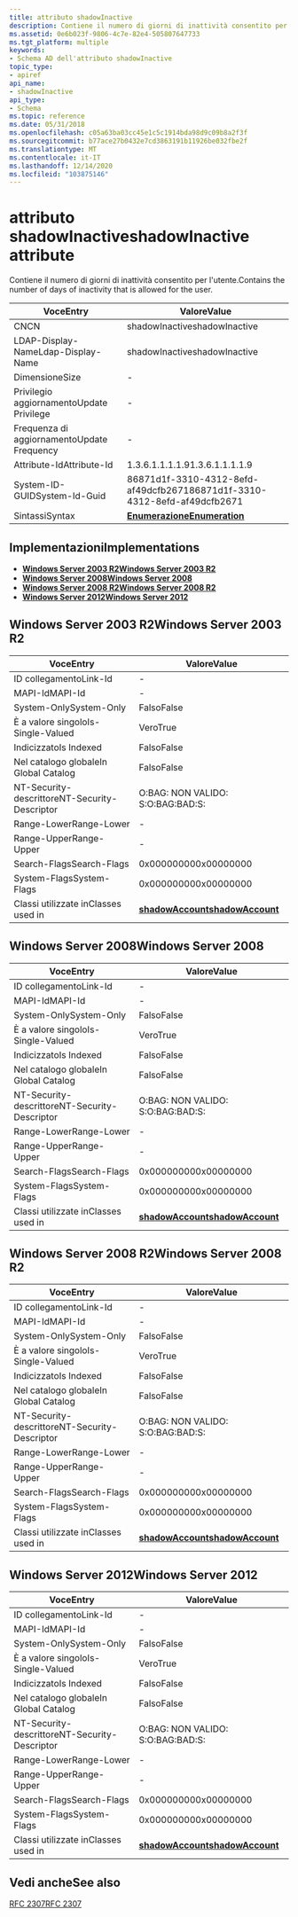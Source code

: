 ```yaml
---
title: attributo shadowInactive
description: Contiene il numero di giorni di inattività consentito per l'utente.
ms.assetid: 0e6b023f-9806-4c7e-82e4-505807647733
ms.tgt_platform: multiple
keywords:
- Schema AD dell'attributo shadowInactive
topic_type:
- apiref
api_name:
- shadowInactive
api_type:
- Schema
ms.topic: reference
ms.date: 05/31/2018
ms.openlocfilehash: c05a63ba03cc45e1c5c1914bda98d9c09b8a2f3f
ms.sourcegitcommit: b77ace27b0432e7cd3863191b11926be032fbe2f
ms.translationtype: MT
ms.contentlocale: it-IT
ms.lasthandoff: 12/14/2020
ms.locfileid: "103875146"
---
```

# <a name="shadowinactive-attribute"></a><span data-ttu-id="04b63-104">attributo shadowInactive</span><span class="sxs-lookup"><span data-stu-id="04b63-104">shadowInactive attribute</span></span>

<span data-ttu-id="04b63-105">Contiene il numero di giorni di inattività consentito per l'utente.</span><span class="sxs-lookup"><span data-stu-id="04b63-105">Contains the number of days of inactivity that is allowed for the user.</span></span>



| <span data-ttu-id="04b63-106">Voce</span><span class="sxs-lookup"><span data-stu-id="04b63-106">Entry</span></span> | <span data-ttu-id="04b63-107">Valore</span><span class="sxs-lookup"><span data-stu-id="04b63-107">Value</span></span> |
|-------------------|--------------------------------------|
| <span data-ttu-id="04b63-108">CN</span><span class="sxs-lookup"><span data-stu-id="04b63-108">CN</span></span>                | <span data-ttu-id="04b63-109">shadowInactive</span><span class="sxs-lookup"><span data-stu-id="04b63-109">shadowInactive</span></span>                       |
| <span data-ttu-id="04b63-110">LDAP-Display-Name</span><span class="sxs-lookup"><span data-stu-id="04b63-110">Ldap-Display-Name</span></span> | <span data-ttu-id="04b63-111">shadowInactive</span><span class="sxs-lookup"><span data-stu-id="04b63-111">shadowInactive</span></span>                       |
| <span data-ttu-id="04b63-112">Dimensione</span><span class="sxs-lookup"><span data-stu-id="04b63-112">Size</span></span>              | \-                                   |
| <span data-ttu-id="04b63-113">Privilegio aggiornamento</span><span class="sxs-lookup"><span data-stu-id="04b63-113">Update Privilege</span></span>  | \-                                   |
| <span data-ttu-id="04b63-114">Frequenza di aggiornamento</span><span class="sxs-lookup"><span data-stu-id="04b63-114">Update Frequency</span></span>  | \-                                   |
| <span data-ttu-id="04b63-115">Attribute-Id</span><span class="sxs-lookup"><span data-stu-id="04b63-115">Attribute-Id</span></span>      | <span data-ttu-id="04b63-116">1.3.6.1.1.1.1.9</span><span class="sxs-lookup"><span data-stu-id="04b63-116">1.3.6.1.1.1.1.9</span></span>                      |
| <span data-ttu-id="04b63-117">System-ID-GUID</span><span class="sxs-lookup"><span data-stu-id="04b63-117">System-Id-Guid</span></span>    | <span data-ttu-id="04b63-118">86871d1f-3310-4312-8efd-af49dcfb2671</span><span class="sxs-lookup"><span data-stu-id="04b63-118">86871d1f-3310-4312-8efd-af49dcfb2671</span></span> |
| <span data-ttu-id="04b63-119">Sintassi</span><span class="sxs-lookup"><span data-stu-id="04b63-119">Syntax</span></span>            | [<span data-ttu-id="04b63-120">**Enumerazione**</span><span class="sxs-lookup"><span data-stu-id="04b63-120">**Enumeration**</span></span>](s-enumeration.md) |



## <a name="implementations"></a><span data-ttu-id="04b63-121">Implementazioni</span><span class="sxs-lookup"><span data-stu-id="04b63-121">Implementations</span></span>

-   [<span data-ttu-id="04b63-122">**Windows Server 2003 R2**</span><span class="sxs-lookup"><span data-stu-id="04b63-122">**Windows Server 2003 R2**</span></span>](#windows-server-2003-r2)
-   [<span data-ttu-id="04b63-123">**Windows Server 2008**</span><span class="sxs-lookup"><span data-stu-id="04b63-123">**Windows Server 2008**</span></span>](#windows-server-2008)
-   [<span data-ttu-id="04b63-124">**Windows Server 2008 R2**</span><span class="sxs-lookup"><span data-stu-id="04b63-124">**Windows Server 2008 R2**</span></span>](#windows-server-2008-r2)
-   [<span data-ttu-id="04b63-125">**Windows Server 2012**</span><span class="sxs-lookup"><span data-stu-id="04b63-125">**Windows Server 2012**</span></span>](#windows-server-2012)

## <a name="windows-server-2003-r2"></a><span data-ttu-id="04b63-126">Windows Server 2003 R2</span><span class="sxs-lookup"><span data-stu-id="04b63-126">Windows Server 2003 R2</span></span>



| <span data-ttu-id="04b63-127">Voce</span><span class="sxs-lookup"><span data-stu-id="04b63-127">Entry</span></span> | <span data-ttu-id="04b63-128">Valore</span><span class="sxs-lookup"><span data-stu-id="04b63-128">Value</span></span> |
|------------------------|-----------------------------------------------------|
| <span data-ttu-id="04b63-129">ID collegamento</span><span class="sxs-lookup"><span data-stu-id="04b63-129">Link-Id</span></span>                | \-                                                  |
| <span data-ttu-id="04b63-130">MAPI-Id</span><span class="sxs-lookup"><span data-stu-id="04b63-130">MAPI-Id</span></span>                | \-                                                  |
| <span data-ttu-id="04b63-131">System-Only</span><span class="sxs-lookup"><span data-stu-id="04b63-131">System-Only</span></span>            | <span data-ttu-id="04b63-132">Falso</span><span class="sxs-lookup"><span data-stu-id="04b63-132">False</span></span>                                               |
| <span data-ttu-id="04b63-133">È a valore singolo</span><span class="sxs-lookup"><span data-stu-id="04b63-133">Is-Single-Valued</span></span>       | <span data-ttu-id="04b63-134">Vero</span><span class="sxs-lookup"><span data-stu-id="04b63-134">True</span></span>                                                |
| <span data-ttu-id="04b63-135">Indicizzato</span><span class="sxs-lookup"><span data-stu-id="04b63-135">Is Indexed</span></span>             | <span data-ttu-id="04b63-136">Falso</span><span class="sxs-lookup"><span data-stu-id="04b63-136">False</span></span>                                               |
| <span data-ttu-id="04b63-137">Nel catalogo globale</span><span class="sxs-lookup"><span data-stu-id="04b63-137">In Global Catalog</span></span>      | <span data-ttu-id="04b63-138">Falso</span><span class="sxs-lookup"><span data-stu-id="04b63-138">False</span></span>                                               |
| <span data-ttu-id="04b63-139">NT-Security-descrittore</span><span class="sxs-lookup"><span data-stu-id="04b63-139">NT-Security-Descriptor</span></span> | <span data-ttu-id="04b63-140">O:BAG: NON VALIDO: S:</span><span class="sxs-lookup"><span data-stu-id="04b63-140">O:BAG:BAD:S:</span></span>                                        |
| <span data-ttu-id="04b63-141">Range-Lower</span><span class="sxs-lookup"><span data-stu-id="04b63-141">Range-Lower</span></span>            | \-                                                  |
| <span data-ttu-id="04b63-142">Range-Upper</span><span class="sxs-lookup"><span data-stu-id="04b63-142">Range-Upper</span></span>            | \-                                                  |
| <span data-ttu-id="04b63-143">Search-Flags</span><span class="sxs-lookup"><span data-stu-id="04b63-143">Search-Flags</span></span>           | <span data-ttu-id="04b63-144">0x00000000</span><span class="sxs-lookup"><span data-stu-id="04b63-144">0x00000000</span></span>                                          |
| <span data-ttu-id="04b63-145">System-Flags</span><span class="sxs-lookup"><span data-stu-id="04b63-145">System-Flags</span></span>           | <span data-ttu-id="04b63-146">0x00000000</span><span class="sxs-lookup"><span data-stu-id="04b63-146">0x00000000</span></span>                                          |
| <span data-ttu-id="04b63-147">Classi utilizzate in</span><span class="sxs-lookup"><span data-stu-id="04b63-147">Classes used in</span></span>        | [<span data-ttu-id="04b63-148">**shadowAccount**</span><span class="sxs-lookup"><span data-stu-id="04b63-148">**shadowAccount**</span></span>](c-shadowaccount.md)<br/> |



## <a name="windows-server-2008"></a><span data-ttu-id="04b63-149">Windows Server 2008</span><span class="sxs-lookup"><span data-stu-id="04b63-149">Windows Server 2008</span></span>



| <span data-ttu-id="04b63-150">Voce</span><span class="sxs-lookup"><span data-stu-id="04b63-150">Entry</span></span> | <span data-ttu-id="04b63-151">Valore</span><span class="sxs-lookup"><span data-stu-id="04b63-151">Value</span></span> |
|------------------------|-----------------------------------------------------|
| <span data-ttu-id="04b63-152">ID collegamento</span><span class="sxs-lookup"><span data-stu-id="04b63-152">Link-Id</span></span>                | \-                                                  |
| <span data-ttu-id="04b63-153">MAPI-Id</span><span class="sxs-lookup"><span data-stu-id="04b63-153">MAPI-Id</span></span>                | \-                                                  |
| <span data-ttu-id="04b63-154">System-Only</span><span class="sxs-lookup"><span data-stu-id="04b63-154">System-Only</span></span>            | <span data-ttu-id="04b63-155">Falso</span><span class="sxs-lookup"><span data-stu-id="04b63-155">False</span></span>                                               |
| <span data-ttu-id="04b63-156">È a valore singolo</span><span class="sxs-lookup"><span data-stu-id="04b63-156">Is-Single-Valued</span></span>       | <span data-ttu-id="04b63-157">Vero</span><span class="sxs-lookup"><span data-stu-id="04b63-157">True</span></span>                                                |
| <span data-ttu-id="04b63-158">Indicizzato</span><span class="sxs-lookup"><span data-stu-id="04b63-158">Is Indexed</span></span>             | <span data-ttu-id="04b63-159">Falso</span><span class="sxs-lookup"><span data-stu-id="04b63-159">False</span></span>                                               |
| <span data-ttu-id="04b63-160">Nel catalogo globale</span><span class="sxs-lookup"><span data-stu-id="04b63-160">In Global Catalog</span></span>      | <span data-ttu-id="04b63-161">Falso</span><span class="sxs-lookup"><span data-stu-id="04b63-161">False</span></span>                                               |
| <span data-ttu-id="04b63-162">NT-Security-descrittore</span><span class="sxs-lookup"><span data-stu-id="04b63-162">NT-Security-Descriptor</span></span> | <span data-ttu-id="04b63-163">O:BAG: NON VALIDO: S:</span><span class="sxs-lookup"><span data-stu-id="04b63-163">O:BAG:BAD:S:</span></span>                                        |
| <span data-ttu-id="04b63-164">Range-Lower</span><span class="sxs-lookup"><span data-stu-id="04b63-164">Range-Lower</span></span>            | \-                                                  |
| <span data-ttu-id="04b63-165">Range-Upper</span><span class="sxs-lookup"><span data-stu-id="04b63-165">Range-Upper</span></span>            | \-                                                  |
| <span data-ttu-id="04b63-166">Search-Flags</span><span class="sxs-lookup"><span data-stu-id="04b63-166">Search-Flags</span></span>           | <span data-ttu-id="04b63-167">0x00000000</span><span class="sxs-lookup"><span data-stu-id="04b63-167">0x00000000</span></span>                                          |
| <span data-ttu-id="04b63-168">System-Flags</span><span class="sxs-lookup"><span data-stu-id="04b63-168">System-Flags</span></span>           | <span data-ttu-id="04b63-169">0x00000000</span><span class="sxs-lookup"><span data-stu-id="04b63-169">0x00000000</span></span>                                          |
| <span data-ttu-id="04b63-170">Classi utilizzate in</span><span class="sxs-lookup"><span data-stu-id="04b63-170">Classes used in</span></span>        | [<span data-ttu-id="04b63-171">**shadowAccount**</span><span class="sxs-lookup"><span data-stu-id="04b63-171">**shadowAccount**</span></span>](c-shadowaccount.md)<br/> |



## <a name="windows-server-2008-r2"></a><span data-ttu-id="04b63-172">Windows Server 2008 R2</span><span class="sxs-lookup"><span data-stu-id="04b63-172">Windows Server 2008 R2</span></span>



| <span data-ttu-id="04b63-173">Voce</span><span class="sxs-lookup"><span data-stu-id="04b63-173">Entry</span></span> | <span data-ttu-id="04b63-174">Valore</span><span class="sxs-lookup"><span data-stu-id="04b63-174">Value</span></span> |
|------------------------|-----------------------------------------------------|
| <span data-ttu-id="04b63-175">ID collegamento</span><span class="sxs-lookup"><span data-stu-id="04b63-175">Link-Id</span></span>                | \-                                                  |
| <span data-ttu-id="04b63-176">MAPI-Id</span><span class="sxs-lookup"><span data-stu-id="04b63-176">MAPI-Id</span></span>                | \-                                                  |
| <span data-ttu-id="04b63-177">System-Only</span><span class="sxs-lookup"><span data-stu-id="04b63-177">System-Only</span></span>            | <span data-ttu-id="04b63-178">Falso</span><span class="sxs-lookup"><span data-stu-id="04b63-178">False</span></span>                                               |
| <span data-ttu-id="04b63-179">È a valore singolo</span><span class="sxs-lookup"><span data-stu-id="04b63-179">Is-Single-Valued</span></span>       | <span data-ttu-id="04b63-180">Vero</span><span class="sxs-lookup"><span data-stu-id="04b63-180">True</span></span>                                                |
| <span data-ttu-id="04b63-181">Indicizzato</span><span class="sxs-lookup"><span data-stu-id="04b63-181">Is Indexed</span></span>             | <span data-ttu-id="04b63-182">Falso</span><span class="sxs-lookup"><span data-stu-id="04b63-182">False</span></span>                                               |
| <span data-ttu-id="04b63-183">Nel catalogo globale</span><span class="sxs-lookup"><span data-stu-id="04b63-183">In Global Catalog</span></span>      | <span data-ttu-id="04b63-184">Falso</span><span class="sxs-lookup"><span data-stu-id="04b63-184">False</span></span>                                               |
| <span data-ttu-id="04b63-185">NT-Security-descrittore</span><span class="sxs-lookup"><span data-stu-id="04b63-185">NT-Security-Descriptor</span></span> | <span data-ttu-id="04b63-186">O:BAG: NON VALIDO: S:</span><span class="sxs-lookup"><span data-stu-id="04b63-186">O:BAG:BAD:S:</span></span>                                        |
| <span data-ttu-id="04b63-187">Range-Lower</span><span class="sxs-lookup"><span data-stu-id="04b63-187">Range-Lower</span></span>            | \-                                                  |
| <span data-ttu-id="04b63-188">Range-Upper</span><span class="sxs-lookup"><span data-stu-id="04b63-188">Range-Upper</span></span>            | \-                                                  |
| <span data-ttu-id="04b63-189">Search-Flags</span><span class="sxs-lookup"><span data-stu-id="04b63-189">Search-Flags</span></span>           | <span data-ttu-id="04b63-190">0x00000000</span><span class="sxs-lookup"><span data-stu-id="04b63-190">0x00000000</span></span>                                          |
| <span data-ttu-id="04b63-191">System-Flags</span><span class="sxs-lookup"><span data-stu-id="04b63-191">System-Flags</span></span>           | <span data-ttu-id="04b63-192">0x00000000</span><span class="sxs-lookup"><span data-stu-id="04b63-192">0x00000000</span></span>                                          |
| <span data-ttu-id="04b63-193">Classi utilizzate in</span><span class="sxs-lookup"><span data-stu-id="04b63-193">Classes used in</span></span>        | [<span data-ttu-id="04b63-194">**shadowAccount**</span><span class="sxs-lookup"><span data-stu-id="04b63-194">**shadowAccount**</span></span>](c-shadowaccount.md)<br/> |



## <a name="windows-server-2012"></a><span data-ttu-id="04b63-195">Windows Server 2012</span><span class="sxs-lookup"><span data-stu-id="04b63-195">Windows Server 2012</span></span>



| <span data-ttu-id="04b63-196">Voce</span><span class="sxs-lookup"><span data-stu-id="04b63-196">Entry</span></span> | <span data-ttu-id="04b63-197">Valore</span><span class="sxs-lookup"><span data-stu-id="04b63-197">Value</span></span> |
|------------------------|-----------------------------------------------------|
| <span data-ttu-id="04b63-198">ID collegamento</span><span class="sxs-lookup"><span data-stu-id="04b63-198">Link-Id</span></span>                | \-                                                  |
| <span data-ttu-id="04b63-199">MAPI-Id</span><span class="sxs-lookup"><span data-stu-id="04b63-199">MAPI-Id</span></span>                | \-                                                  |
| <span data-ttu-id="04b63-200">System-Only</span><span class="sxs-lookup"><span data-stu-id="04b63-200">System-Only</span></span>            | <span data-ttu-id="04b63-201">Falso</span><span class="sxs-lookup"><span data-stu-id="04b63-201">False</span></span>                                               |
| <span data-ttu-id="04b63-202">È a valore singolo</span><span class="sxs-lookup"><span data-stu-id="04b63-202">Is-Single-Valued</span></span>       | <span data-ttu-id="04b63-203">Vero</span><span class="sxs-lookup"><span data-stu-id="04b63-203">True</span></span>                                                |
| <span data-ttu-id="04b63-204">Indicizzato</span><span class="sxs-lookup"><span data-stu-id="04b63-204">Is Indexed</span></span>             | <span data-ttu-id="04b63-205">Falso</span><span class="sxs-lookup"><span data-stu-id="04b63-205">False</span></span>                                               |
| <span data-ttu-id="04b63-206">Nel catalogo globale</span><span class="sxs-lookup"><span data-stu-id="04b63-206">In Global Catalog</span></span>      | <span data-ttu-id="04b63-207">Falso</span><span class="sxs-lookup"><span data-stu-id="04b63-207">False</span></span>                                               |
| <span data-ttu-id="04b63-208">NT-Security-descrittore</span><span class="sxs-lookup"><span data-stu-id="04b63-208">NT-Security-Descriptor</span></span> | <span data-ttu-id="04b63-209">O:BAG: NON VALIDO: S:</span><span class="sxs-lookup"><span data-stu-id="04b63-209">O:BAG:BAD:S:</span></span>                                        |
| <span data-ttu-id="04b63-210">Range-Lower</span><span class="sxs-lookup"><span data-stu-id="04b63-210">Range-Lower</span></span>            | \-                                                  |
| <span data-ttu-id="04b63-211">Range-Upper</span><span class="sxs-lookup"><span data-stu-id="04b63-211">Range-Upper</span></span>            | \-                                                  |
| <span data-ttu-id="04b63-212">Search-Flags</span><span class="sxs-lookup"><span data-stu-id="04b63-212">Search-Flags</span></span>           | <span data-ttu-id="04b63-213">0x00000000</span><span class="sxs-lookup"><span data-stu-id="04b63-213">0x00000000</span></span>                                          |
| <span data-ttu-id="04b63-214">System-Flags</span><span class="sxs-lookup"><span data-stu-id="04b63-214">System-Flags</span></span>           | <span data-ttu-id="04b63-215">0x00000000</span><span class="sxs-lookup"><span data-stu-id="04b63-215">0x00000000</span></span>                                          |
| <span data-ttu-id="04b63-216">Classi utilizzate in</span><span class="sxs-lookup"><span data-stu-id="04b63-216">Classes used in</span></span>        | [<span data-ttu-id="04b63-217">**shadowAccount**</span><span class="sxs-lookup"><span data-stu-id="04b63-217">**shadowAccount**</span></span>](c-shadowaccount.md)<br/> |



## <a name="see-also"></a><span data-ttu-id="04b63-218">Vedi anche</span><span class="sxs-lookup"><span data-stu-id="04b63-218">See also</span></span>

<dl> <dt>

[<span data-ttu-id="04b63-219">RFC 2307</span><span class="sxs-lookup"><span data-stu-id="04b63-219">RFC 2307</span></span>](https://www.ietf.org/rfc/rfc2307.txt)
</dt> </dl>

 

 





